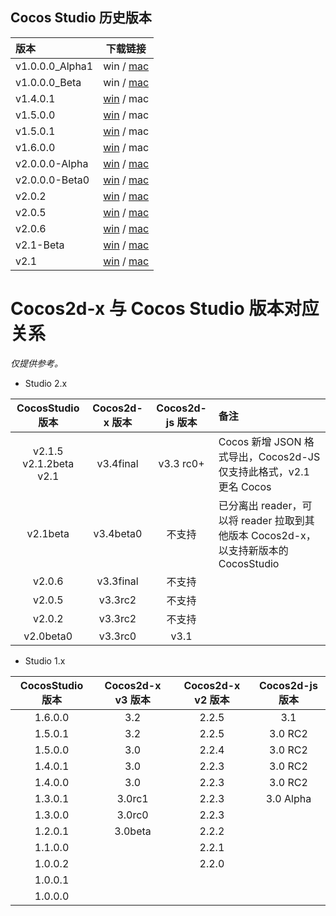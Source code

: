 ## Cocos Studio 历史版本
| 版本                                  |                                                            下载链接                                                                                |
| :----------------------------------- | :-----------------------------------------------------------------------------------------------------------------------------------------------: |
| v1.0.0.0_Alpha1                      | win / [mac](http://www.cocos2d-x.org/filedown/CocoStudio_v1.0.0.0_Alpha1.dmg)    |
| v1.0.0.0_Beta                        | win / [mac](http://www.cocos2d-x.org/filedown/CocosStudio_v1.0.0.0_Beta.dmg)     |
| v1.4.0.1                             | [win](http://www.cocos2d-x.org/filedown/CocoStudio_v1.4.0.1.exe)     / mac   |
| v1.5.0.0                             | [win](http://www.cocos2d-x.org/filedown/CocosStudio_v1.5.0.0.exe)    / mac   |
| v1.5.0.1                             | [win](http://www.cocos2d-x.org/filedown/CocosStudio_v1.5.0.1.exe)    / mac   |
| v1.6.0.0                             | [win](http://www.cocos2d-x.org/filedown/CocosStudio_v1.6.0.0.exe)    / mac   |
| v2.0.0.0-Alpha                       | [win](http://www.cocos2d-x.org/filedown/CocosStudioForWin_v2.0.0.0_Alpha.exe) /  [mac](http://www.cocos2d-x.org/filedown/CocosStudioForMac-2.0.0.0-Alpha.dmg)  |
| v2.0.0.0-Beta0                       | [win](http://www.cocos2d-x.org/filedown/CocosStudioForWin-2.0.0.0-Beta0.exe)  /  [mac](http://www.cocos2d-x.org/filedown/CocosStudioForMac-v2.0.0.0-Beta0.dmg) |
| v2.0.2                               | [win](http://www.cocos2d-x.org/filedown/CocosStudioForWin-v2.0.2.exe)         /  [mac](http://www.cocos2d-x.org/filedown/CocosStudioForMac-v2.0.2.dmg)         |
| v2.0.5                               | [win](http://www.cocos2d-x.org/filedown/CocosStudioForWin-v2.0.5.exe)         /  [mac](http://www.cocos2d-x.org/filedown/CocosStudioForMac-v2.0.5.dmg)         |
| v2.0.6                               | [win](http://www.cocos2d-x.org/filedown/CocosStudioForWin-v2.0.6.exe)         /  [mac](http://www.cocos2d-x.org/filedown/CocosStudioForMac-v2.0.6.dmg)         |
| v2.1-Beta                            | [win](http://www.cocos2d-x.org/filedown/CocosStudioForWin-v2.1-Beta.exe)      /  [mac](http://www.cocos2d-x.org/filedown/CocosStudioForMac-v2.1-Beta.dmg)      |
| v2.1                                 | [win](http://www.cocos2d-x.org/filedown/CocosStudioForWin-v2.1.exe)           /  [mac](http://www.cocos2d-x.org/filedown/CocosStudioForMac-v2.1.dmg)           |


# Cocos2d-x 与 Cocos Studio 版本对应关系

_仅提供参考。_

- Studio 2.x

|       CocosStudio 版本       | Cocos2d-x 版本 | Cocos2d-js 版本 | 备注                                                                                |
| :--------------------------: | :------------: | :-------------: | :---------------------------------------------------------------------------------- |
| v2.1.5<br>v2.1.2beta<br>v2.1 |   v3.4final    |    v3.3 rc0+    | Cocos 新增 JSON 格式导出，Cocos2d-JS 仅支持此格式，v2.1 更名 Cocos                  |
|           v2.1beta           |   v3.4beta0    |     不支持      | 已分离出 reader，可以将 reader 拉取到其他版本 Cocos2d-x，以支持新版本的 CocosStudio |
|            v2.0.6            |   v3.3final    |     不支持      |
|            v2.0.5            |    v3.3rc2     |     不支持      |
|            v2.0.2            |    v3.3rc2     |     不支持      |
|          v2.0beta0           |    v3.3rc0     |      v3.1       |

- Studio 1.x

| CocosStudio 版本 | Cocos2d-x v3 版本 | Cocos2d-x v2 版本 | Cocos2d-js 版本 |
| :--------------: | :---------------: | :---------------: | :-------------: |
|     1.6.0.0      |        3.2        |       2.2.5       |       3.1       |
|     1.5.0.1      |        3.2        |       2.2.5       |     3.0 RC2     |
|     1.5.0.0      |        3.0        |       2.2.4       |     3.0 RC2     |
|     1.4.0.1      |        3.0        |       2.2.3       |     3.0 RC2     |
|     1.4.0.0      |        3.0        |       2.2.3       |     3.0 RC2     |
|     1.3.0.1      |      3.0rc1       |       2.2.3       |    3.0 Alpha    |
|     1.3.0.0      |      3.0rc0       |       2.2.3       |
|     1.2.0.1      |      3.0beta      |       2.2.2       |
|     1.1.0.0      |                   |       2.2.1       |
|     1.0.0.2      |                   |       2.2.0       |
|     1.0.0.1      |
|     1.0.0.0      |